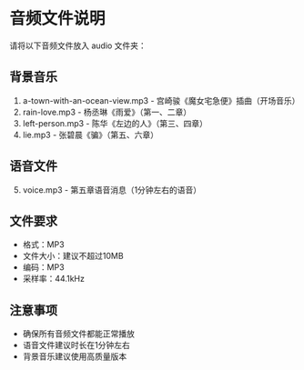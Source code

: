 # 音频文件说明

请将以下音频文件放入 audio 文件夹：

## 背景音乐
1. a-town-with-an-ocean-view.mp3 - 宫崎骏《魔女宅急便》插曲（开场音乐）
2. rain-love.mp3 - 杨丞琳《雨爱》（第一、二章）
3. left-person.mp3 - 陈华《左边的人》（第三、四章）
4. lie.mp3 - 张碧晨《骗》（第五、六章）

## 语音文件
5. voice.mp3 - 第五章语音消息（1分钟左右的语音）

## 文件要求
- 格式：MP3
- 文件大小：建议不超过10MB
- 编码：MP3
- 采样率：44.1kHz

## 注意事项
- 确保所有音频文件都能正常播放
- 语音文件建议时长在1分钟左右
- 背景音乐建议使用高质量版本
